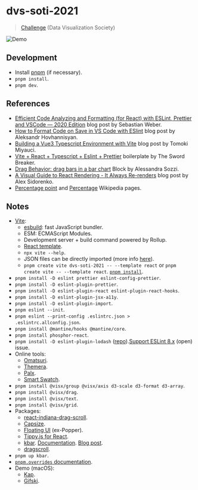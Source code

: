 # dvs-soti-2021

> [Challenge](https://www.datavisualizationsociety.org/soti-challenge-2021) (Data Visualization Society)

![Demo](assets/demo.gif)

## Development

- Install [pnpm](https://pnpm.io/installation) (if necessary).
- `pnpm install`.
- `pnpm dev`.

## References

- [Efficient Code Analyzing and Formatting (for React) with ESLint, Prettier and VSCode — 2020 Edition](https://doppelmutzi.github.io/react-eslint-prettier-vscode-2020/) blog post by Sebastian Weber.
- [How to Format Code on Save in VS Code with ESlint](https://www.aleksandrhovhannisyan.com/blog/format-code-on-save-vs-code-eslint/) blog post by Aleksandr Hovhannisyan.
- [Building a Vue3 Typescript Environment with Vite](https://miyauchi.dev/posts/vite-vue3-typescript/) blog post by Tomoki Miyauci.
- [Vite + React + Typescript + Eslint + Prettier](https://github.com/TheSwordBreaker/vite-reactts-eslint-prettier) boilerplate by The Sword Breaker.
- [Drag Behavior: drag bars in a bar chart](http://bl.ocks.org/AlessandraSozzi/e588d03fb7a7bb07c250) Block by Alessandra Sozzi.
- [A Visual Guide to React Rendering - It Always Re-renders](https://alexsidorenko.com/blog/react-render-always-rerenders/) blog post by Alex Sidorenko.
- [Percentage point](https://en.wikipedia.org/wiki/Percentage_point) and [Percentage](https://en.wikipedia.org/wiki/Percentage) Wikipedia pages.

## Notes

- [Vite](https://vitejs.dev/):
  - [esbuild](https://esbuild.github.io/): fast JavaScript bundler.
  - ESM: ECMAScript Modules.
  - Development server + build command powered by Rollup.
  - [React template](https://github.com/vitejs/vite/tree/main/packages/create-vite/template-react).
  - `npx vite --help`.
  - JSON files can be directly imported (more info [here](https://vitejs.dev/guide/features.html#json)).
  - `pnpm create vite dvs-soti-2021 -- --template react` or `pnpm create vite -- --template react`. [`pnpm install`](https://pnpm.io/cli/install).
- `pnpm install -D eslint prettier eslint-config-prettier`.
- `pnpm install -D eslint-plugin-prettier`.
- `pnpm install -D eslint-plugin-react eslint-plugin-react-hooks`.
- `pnpm install -D eslint-plugin-jsx-a11y`.
- `pnpm install -D eslint-plugin-import`.
- `pnpm eslint --init`.
- `pnpm eslint --print-config .eslintrc.json > .eslintrc.allconfig.json`.
- `pnpm install @mantine/hooks @mantine/core`.
- `pnpm install phosphor-react`.
- `pnpm install -D eslint-plugin-lodash` ([repo](https://github.com/wix/eslint-plugin-lodash)).[Support ESLint 8.x](https://github.com/wix/eslint-plugin-lodash/issues/334) (open) issue.
- Online tools:
  - [Omatsuri](https://omatsuri.app/).
  - [Themera](https://themera.vercel.app/).
  - [Palx](https://github.com/jxnblk/palx).
  - [Smart Swatch](https://smart-swatch.netlify.app/).
- `pnpm install @visx/group @visx/axis d3-scale d3-format d3-array`.
- `pnpm install @visx/drag`.
- `pnpm install @visx/text`.
- `pnpm install @visx/grid`.
- Packages:
  - [react-indiana-drag-scroll](https://github.com/norserium/react-indiana-drag-scroll).
  - [Capsize](https://seek-oss.github.io/capsize/).
  - [Floating UI](https://github.com/floating-ui/floating-ui) (ex-Popper).
  - [Tippy.js for React](https://github.com/atomiks/tippyjs-react).
  - [kbar](https://github.com/timc1/kbar). [Documentation](https://kbar.vercel.app/docs/getting-started). [Blog post](https://css-tricks.com/kbar/).
  - [dragscroll](https://github.com/asvd/dragscroll).
- `pnpm up kbar`.
- [`pnpm.overrides` documentation](https://pnpm.io/package_json#pnpmoverrides).
- Demo (macOS):
  - [Kap](https://getkap.co/).
  - [Gifski](https://sindresorhus.com/gifski).
